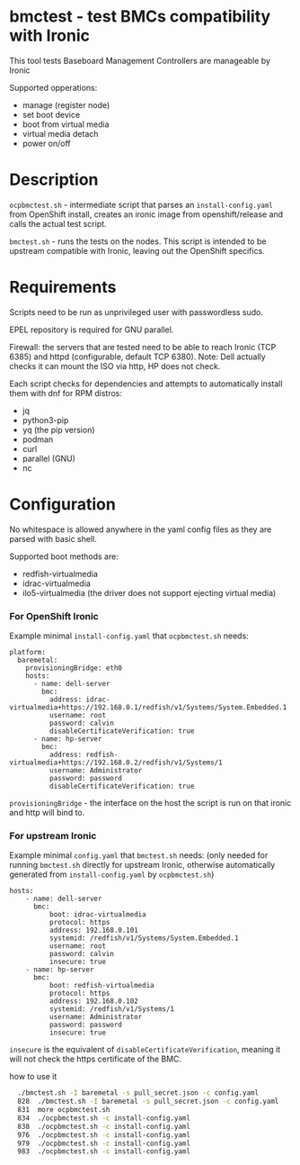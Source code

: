 bmctest - test BMCs compatibility with Ironic
============================================

This tool tests Baseboard Management Controllers are manageable by Ironic

Supported opperations:
- manage (register node)
- set boot device
- boot from virtual media
- virtual media detach
- power on/off

# Description

`ocpbmctest.sh` - intermediate script that parses an `install-config.yaml` from
OpenShift install, creates an ironic image from openshift/release and calls the
actual test script.

`bmctest.sh` - runs the tests on the nodes. This script is intended to be
upstream compatible with Ironic, leaving out the OpenShift specifics.

# Requirements

Scripts need to be run as unprivileged user with passwordless sudo.

EPEL repository is required for GNU parallel.

Firewall: the servers that are tested need to be able to reach Ironic (TCP 6385)
and httpd (configurable, default TCP 6380). Note: Dell actually checks it can
mount the ISO via http, HP does not check.

Each script checks for dependencies and attempts to automatically install them
with dnf for RPM distros:
- jq
- python3-pip
- yq (the pip version)
- podman
- curl
- parallel (GNU)
- nc

# Configuration

No whitespace is allowed anywhere in the yaml config files as they are parsed
with basic shell.

Supported boot methods are:
- redfish-virtualmedia
- idrac-virtualmedia
- ilo5-virtualmedia (the driver does not support ejecting virtual media)

### For OpenShift Ironic
Example minimal `install-config.yaml` that `ocpbmctest.sh` needs:

```
platform:
  baremetal:
    provisioningBridge: eth0
    hosts:
      - name: dell-server
        bmc:
          address: idrac-virtualmedia+https://192.168.0.1/redfish/v1/Systems/System.Embedded.1
          username: root
          password: calvin
          disableCertificateVerification: true
      - name: hp-server
        bmc:
          address: redfish-virtualmedia+https://192.168.0.2/redfish/v1/Systems/1
          username: Administrator
          password: password
          disableCertificateVerification: true
```

`provisioningBridge` - the interface on the host the script is run on that ironic
and http will bind to.

### For upstream Ironic
Example minimal `config.yaml` that `bmctest.sh` needs:
(only needed for running `bmctest.sh` directly for upstream Ironic, otherwise
automatically generated from `install-config.yaml` by `ocpbmctest.sh`)

```
hosts:
    - name: dell-server
      bmc:
          boot: idrac-virtualmedia
          protocol: https
          address: 192.168.0.101
          systemid: /redfish/v1/Systems/System.Embedded.1
          username: root
          password: calvin
          insecure: true
    - name: hp-server
      bmc:
          boot: redfish-virtualmedia
          protocol: https
          address: 192.168.0.102
          systemid: /redfish/v1/Systems/1
          username: Administrator
          password: password
          insecure: true
```

`insecure` is the equivalent of `disableCertificateVerification`, meaning it
will not check the https certificate of the BMC.

how to use it
```bash
  ./bmctest.sh -I baremetal -s pull_secret.json -c config.yaml
  828  ./bmctest.sh -I baremetal -s pull_secret.json -c config.yaml
  831  more ocpbmctest.sh 
  834  ./ocpbmctest.sh -c install-config.yaml
  838  ./ocpbmctest.sh -c install-config.yaml
  976  ./ocpbmctest.sh -c install-config.yaml
  979  ./ocpbmctest.sh -c install-config.yaml
  983  ./ocpbmctest.sh -c install-config.yaml
```

